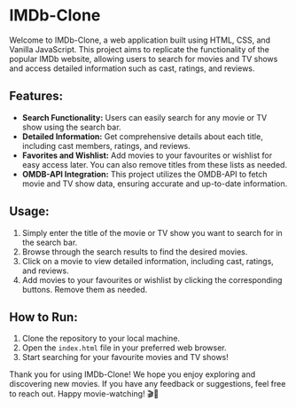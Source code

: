 # IMDb-Clone

Welcome to IMDb-Clone, a web application built using HTML, CSS, and Vanilla JavaScript. This project aims to replicate the functionality of the popular IMDb website, allowing users to search for movies and TV shows and access detailed information such as cast, ratings, and reviews.

## Features:
- **Search Functionality:** Users can easily search for any movie or TV show using the search bar.
- **Detailed Information:** Get comprehensive details about each title, including cast members, ratings, and reviews.
- **Favorites and Wishlist:** Add movies to your favourites or wishlist for easy access later. You can also remove titles from these lists as needed.
- **OMDB-API Integration:** This project utilizes the OMDB-API to fetch movie and TV show data, ensuring accurate and up-to-date information.

## Usage:
1. Simply enter the title of the movie or TV show you want to search for in the search bar.
2. Browse through the search results to find the desired movies.
3. Click on a movie to view detailed information, including cast, ratings, and reviews.
4. Add movies to your favourites or wishlist by clicking the corresponding buttons. Remove them as needed.

## How to Run:
1. Clone the repository to your local machine.
2. Open the `index.html` file in your preferred web browser.
3. Start searching for your favourite movies and TV shows!

Thank you for using IMDb-Clone! We hope you enjoy exploring and discovering new movies. If you have any feedback or suggestions, feel free to reach out. Happy movie-watching! 🎬🍿

